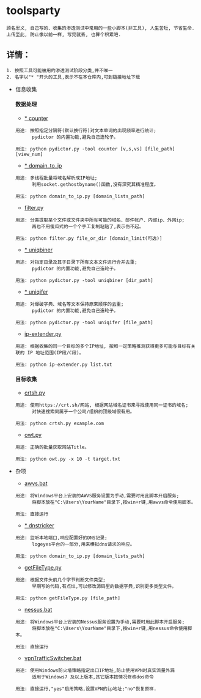 # toolsparty

```
顾名思义, 自己写的、收集的渗透测试中常用的一些小脚本(非工具), 人生苦短, 节省生命.
上传至此, 防止像以前一样, 写完就丢, 也算个积累吧. 
```


## 详情：

```
1. 按照工具可能被用的渗透测试阶段分类,并不唯一
2. 名字以"* "开头的工具,表示不在本仓库内,可到链接地址下载
```

* 信息收集

    #### 数据处理

    - [* counter](https://github.com/LandGrey/pydictor)

    ```
    用途: 按照指定分隔符(默认换行符)对文本单词的出现频率进行统计;
          pydictor 的内置功能,避免自己造轮子。
    
    用法: python pydictor.py -tool counter [v,s,vs] [file_path] [view_num]
    ```

    - [* domain_to_ip](https://github.com/LandGrey/taoman/blob/master/other/domain_to_ip.py)

    ```
    用途: 多线程批量将域名解析成IP地址;
          利用socket.gethostbyname()函数,没有深究其精准程度。
    
    用法: python domain_to_ip.py [domain_lists_path]
    ```
    - [filter.py](information-gathering/filter.py)

    ```
    用途: 分类提取某个文件或文件夹中所有可能的域名、邮件帐户、内部ip、外网ip;
          再也不用傻瓜式的一个个手工复制粘贴了,表示伤不起。
    
    用法: python filter.py file_or_dir [domain_limit(可选)]
    ```
    - [* uniqbiner](https://github.com/LandGrey/pydictor)

    ```
    用途: 对指定目录及其子目录下所有文本文件进行合并去重;
          pydictor 的内置功能,避免自己造轮子。
    
    用法: python pydictor.py -tool uniqbiner [dir_path]
    ```
    - [* uniqifer](https://github.com/LandGrey/pydictor)

    ```
    用途: 对爆破字典、域名等文本保持原来顺序的去重;
          pydictor 的内置功能,避免自己造轮子。
    
    用法: python pydictor.py -tool uniqifer [file_path]
    ```
    - [ip-extender.py](information-gathering/ip-extender.py)

    ```
    用途: 根据收集的同一个目标的多个IP地址, 按照一定策略推测获得更多可能与目标有关联的 IP 地址范围(IP段/C段)。
    
    用法: python ip-extender.py list.txt
    ```

    #### 目标收集

    - [crtsh.py](information-gathering/crtsh.py)

    ```
    用途: 使用https://crt.sh/网站, 根据网站域名证书来寻找使用同一证书的域名;
          对快速搜索同属于一个公司/组织的顶级域很有用。
    
    用法: python crtsh.py example.com
    ```
    - [owt.py](information-gathering/owt.py)

    ```
    用途: 正确的批量获取网站Title。
    
    用法: python owt.py -x 10 -t target.txt
    ```

* 杂项

    - [awvs.bat](miscellaneous/awvs.bat)

    ```
    用途: 将Windows平台上安装的AWVS服务设置为手动,需要时用此脚本开启服务;
          将脚本放在"C:\Users\YourName"目录下,按win+r键,用awvs命令使用脚本。
    
    用法: 直接运行
    ```
    - [* dnstricker](https://github.com/LandGrey/dnstricker/blob/master/dnstricker.py)

    ```
    用途: 监听本地端口,响应配置好的DNS记录;
          logeyes平台的一部分,用来模拟dns请求的响应。
    
    用法: python domain_to_ip.py [domain_lists_path]
    ```
    - [getFileType.py](miscellaneous/getFileType.py)

    ```
    用途: 根据文件头前几个字节判断文件类型;
          早期写的代码,有点烂,可以修改源码里的数据字典,识别更多类型文件。
    
    用法: python getFileType.py [file_path]
    ```
    - [nessus.bat](miscellaneous/nessus.bat)

    ```
    用途: 将Windows平台上安装的Nessus服务设置为手动,需要时用此脚本开启服务;
          将脚本放在"C:\Users\YourName"目录下,按win+r键,用nessus命令使用脚本。
    
    用法: 直接运行
    ```
    - [vpnTrafficSwitcher.bat](miscellaneous/vpnTrafficSwitcher.bat)

    ```
    用途: 使用Windows防火墙策略指定出口IP地址,防止使用VPN时真实流量外漏
          适用于Windows7 及以上版本,其它版本按情况修改dos命令
    
    用法: 直接运行,"yes"启用策略,设置VPN的ip地址;"no"恢复原样.
    ```
